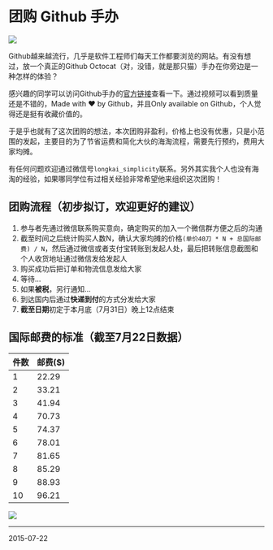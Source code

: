 团购 Github 手办
===
![](https://cdn.shopify.com/s/files/1/0051/4802/products/mona-2_1024x1024.jpg?v=1422555084)

Github越来越流行，几乎是软件工程师们每天工作都要浏览的网站。有没有想过，放一个真正的Github Octocat（对，没错，就是那只猫）手办在你旁边是一种怎样的体验？

感兴趣的同学可以访问Github手办的[官方链接](https://github.myshopify.com/products/5-inch-octocat-figurine)查看一下。通过视频可以看到质量还是不错的，Made with ♥ by Github，并且Only available on Github，个人觉得还是挺有收藏价值的。

于是乎也就有了这次团购的想法，本次团购非盈利，价格上也没有优惠，只是小范围的发起，主要目的为了节省运费和简化大伙的海淘流程，需要先行预约，费用大家均摊。

有任何问题欢迎通过微信号``longkai_simplicity``联系。另外其实我个人也没有海淘的经验，如果哪同学位有过相关经验非常希望他来组织这次团购！

## 团购流程（初步拟订，欢迎更好的建议）
1. 参与者先通过微信联系购买意向，确定购买的加入一个微信群方便之后的沟通
2. 截至时间之后统计购买人数N，确认大家均摊的价格``(单价40刀 * N + 总国际邮费) / N``，然后通过微信或者支付宝转账到发起人处，最后把转账信息截图和个人收货地址通过微信发给发起人
3. 购买成功后把订单和物流信息发给大家
4. 等待...
5. 如果**被税**，另行通知...
6. 到达国内后通过**快递到付**的方式分发给大家
7. **截至日期**初定于本月底（7月31日）晚上12点结束

## 国际邮费的标准（截至7月22日数据）
件数 | 邮费($)
-----|---------
1    | 22.29
2    | 33.21
3    | 41.94
4    | 70.73
5    | 74.37
6    | 78.01
7    | 81.65
8    | 85.29
9    | 88.93
10   | 96.21

![](https://cdn.shopify.com/s/files/1/0051/4802/products/mona-1_1024x1024.jpg?v=1422555084)

---
2015-07-22


